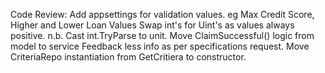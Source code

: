 Code Review:
Add appsettings for validation values. eg Max Credit Score, Higher and Lower Loan Values
Swap int's for Uint's as values always positive. n.b. Cast int.TryParse to unit. 
Move ClaimSuccessful() logic from model to service
Feedback less info as per specifications request.
Move CriteriaRepo instantiation from GetCritiera to constructor. 
